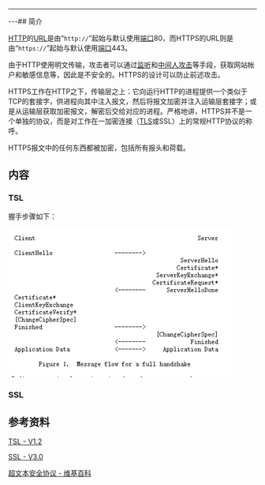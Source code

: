 ---
---## 简介

[HTTP](https://zh.wikipedia.org/wiki/HTTP)的[URL](https://zh.wikipedia.org/wiki/统一资源定位符)是由“`http://`”起始与默认使用[端口](https://zh.wikipedia.org/wiki/TCP/UDP端口列表)80，而HTTPS的URL则是由“`https://`”起始与默认使用[端口](https://zh.wikipedia.org/wiki/TCP/UDP端口列表)443。

由于HTTP使用明文传输，攻击者可以通过[监听](https://zh.wikipedia.org/wiki/監聽)和[中间人攻击](https://zh.wikipedia.org/wiki/中间人攻击)等手段，获取网站帐户和敏感信息等，因此是不安全的。HTTPS的设计可以防止前述攻击。

HTTPS工作在HTTP之下，传输层之上：它向运行HTTP的进程提供一个类似于TCP的套接字，供进程向其中注入报文，然后将报文加密并注入运输层套接字；或是从运输层获取加密报文，解密后交给对应的进程。严格地讲，HTTPS并不是一个单独的协议，而是对工作在一加密连接（[TLS](https://zh.wikipedia.org/wiki/传输层安全)或SSL）上的常规HTTP协议的称呼。

HTTPS报文中的任何东西都被加密，包括所有报头和荷载。

## 内容

### TSL

握手步骤如下：

![tls-handshake](./图片/tls-handshake.png)

### SSL





## 参考资料

[TSL - V1.2](https://tools.ietf.org/html/rfc5246)

[SSL - V3.0](https://tools.ietf.org/html/draft-ietf-tls-ssl-version3-00)

[超文本安全协议 - 维基百科](https://zh.wikipedia.org/wiki/%E8%B6%85%E6%96%87%E6%9C%AC%E4%BC%A0%E8%BE%93%E5%AE%89%E5%85%A8%E5%8D%8F%E8%AE%AE)

